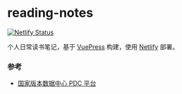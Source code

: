 # reading-notes

[![Netlify Status](https://api.netlify.com/api/v1/badges/601f1c7b-6ae3-4bd7-ab9e-ea9551a0bc90/deploy-status)](https://app.netlify.com/sites/reading-notes/deploys)

个人日常读书笔记，基于 [VuePress] 构建，使用 [Netlify] 部署。

[vuepress]: https://github.com/vuejs/vuepress
[netlify]: https://www.netlify.com/

### 参考

- [国家版本数据中心 PDC 平台](https://pdc.capub.cn/)
